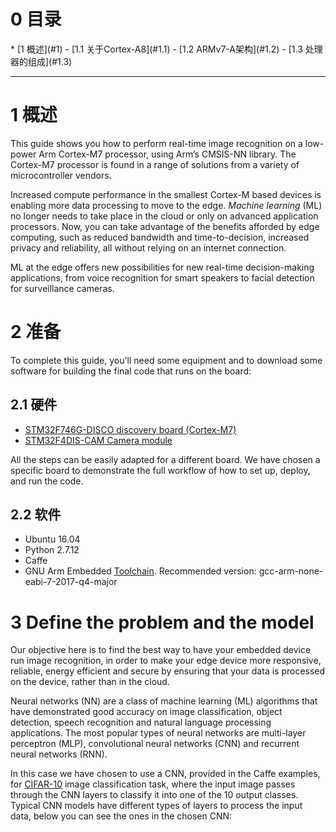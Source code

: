 <h1 id="0">0 目录</h1>
* [1 概述](#1)
    - [1.1 关于Cortex-A8](#1.1)
    - [1.2 ARMv7-A架构](#1.2)
    - [1.3 处理器的组成](#1.3)


---

<h1 id="1">1 概述</h1>

This guide shows you how to perform real-time image recognition on a low-power Arm Cortex-M7 processor, using Arm’s CMSIS-NN library. The Cortex-M7 processor is found in a range of solutions from a variety of microcontroller vendors.

Increased compute performance in the smallest Cortex-M based devices is enabling more data processing to move to the edge. *Machine learning* (ML) no longer needs to take place in the cloud or only on advanced application processors. Now, you can take advantage of the benefits afforded by edge computing, such as reduced bandwidth and time-to-decision, increased privacy and reliability, all without relying on an internet connection.

ML at the edge offers new possibilities for new real-time decision-making applications, from voice recognition for smart speakers to facial detection for surveillance cameras.

<h1 id="2">2 准备</h1>

To complete this guide, you'll need some equipment and to download some software for building the final code that runs on the board:

<h2 id="2.1">2.1 硬件</h2>

* [STM32F746G-DISCO discovery board (Cortex-M7)](https://os.mbed.com/platforms/ST-Discovery-F746NG/)
* [STM32F4DIS-CAM Camera module](https://uk.farnell.com/stmicroelectronics/stm32f4dis-cam/module-1-3mp-camera-f4-discovery/dp/2250206?CMP=i-ddd7-00001003)

All the steps can be easily adapted for a different board. We have chosen a specific board to demonstrate the full workflow of how to set up, deploy, and run the code.

<h2 id="2.2">2.2 软件</h2>

* Ubuntu 16.04
* Python 2.7.12
* Caffe
* GNU Arm Embedded [Toolchain](https://developer.arm.com/tools-and-software/open-source-software/developer-tools/gnu-toolchain/gnu-rm/downloads). Recommended version: gcc-arm-none-eabi-7-2017-q4-major

<h1 id="3">3 Define the problem and the model</h1>

Our objective here is to find the best way to have your embedded device run image recognition, in order to make your edge device more responsive, reliable, energy efficient and secure by ensuring that your data is processed on the device, rather than in the cloud.

Neural networks (NN) are a class of machine learning (ML) algorithms that have demonstrated good accuracy on image classification, object detection, speech recognition and natural language processing applications. The most popular types of neural networks are multi-layer perceptron (MLP), convolutional neural networks (CNN) and recurrent neural networks (RNN).

In this case we have chosen to use a CNN, provided in the Caffe examples, for [CIFAR-10](http://www.cs.toronto.edu/~kriz/cifar.html) image classification task, where the input image passes through the CNN layers to classify it into one of the 10 output classes. Typical CNN models have different types of layers to process the input data, below you can see the ones in the chosen CNN: